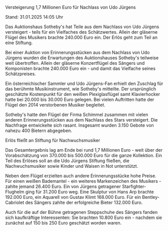 
Versteigerung
1,7 Millionen Euro für Nachlass von Udo Jürgens


Stand: 31.01.2025 14:05 Uhr


Das Auktionshaus Sotheby's hat Teile aus dem Nachlass von Udo Jürgens versteigert - teils für ein Vielfaches des Schätzwertes. Allein der gläserne Flügel des Musikers brachte 240.000 Euro ein. Der Erlös geht zum Teil an eine Stiftung. 



Bei einer Auktion von Erinnerungsstücken aus dem Nachlass von Udo Jürgens wurden die Erwartungen des Auktionshauses Sotheby's teilweise weit übertroffen. Allein der gläserne Konzertflügel des Sängers und Komponisten brachte 240.000 Euro ein - und damit das Vielfache seines Schätzpreises.


Ein österreichischer Sammler und Udo Jürgens-Fan erhielt den Zuschlag für das berühmte Musikinstrument, wie Sotheby's mitteilte. Der ursprünglich geschätzte Kostenpunkt für den weißen Plexiglasflügel samt Klavierhocker hatte bei 20.000 bis 30.000 Euro gelegen. Bei vielen Auftritten hatte der Flügel den 2014 verstorbenen Musiker begleitet.


Sotheby's hatte den Flügel der Firma Schimmel zusammen mit vielen anderen Erinnerungsstücken aus dem Nachlass des Stars versteigert. Die Nachfrage entwickelte sich rasant. Insgesamt wurden 3.150 Gebote von nahezu 400 Bietern abgegeben.

Erlös fließt an Stiftung für Nachwuchsmusiker


Das Gesamtergebnis lag am Ende bei rund 1,7 Millionen Euro - weit über der Vorabschätzung von 370.000 bis 500.000 Euro für die ganze Kollektion. Ein Teil des Erlöses soll an die Udo Jürgens Stiftung fließen, die Nachwuchsmusiker sowie Kinder und Waisen in Not unterstützt.




Neben dem Flügel erzielten auch andere Erinnerungsstücke hohe Preise. Für einen weißen Bademantel - ein weiteres Markenzeichen des Musikers - zahlte jemand 26.400 Euro. Ein von Jürgens getragener Starfighter-Flughelm ging für 31.200 Euro weg. Eine Skulptur von Hans Arp brachte 192.000 Euro, ein Aquarell von Gustav Klimt 168.000 Euro. Für ein Bentley-Cabriolet des Sängers zahlte der erfolgreiche Bieter 132.000 Euro.


Auch für die auf der Bühne getragenen Steppschuhe des Sängers fanden sich kaufkräftige Interessenten: Sie brachten 10.800 Euro ein - nachdem sie zunächst auf 150 bis 250 Euro geschätzt worden waren.

